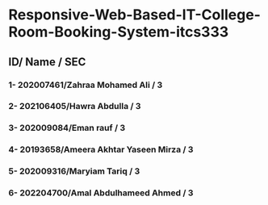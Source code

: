 # Responsive-Web-Based-IT-College-Room-Booking-System-itcs333
## ID/ Name / SEC
### 1- 202007461/Zahraa Mohamed Ali / 3
### 2- 202106405/Hawra Abdulla / 3
### 3- 202009084/Eman rauf / 3
### 4- 20193658/Ameera Akhtar Yaseen Mirza / 3
### 5- 202009316/Maryiam Tariq / 3
### 6- 202204700/Amal Abdulhameed Ahmed / 3
